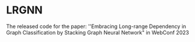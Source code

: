 # LRGNN
The released code for the paper: ''Embracing Long-range Dependency in Graph Classification by Stacking Graph Neural Network" in WebConf 2023
